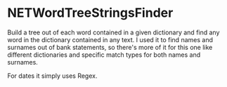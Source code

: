 # NETWordTreeStringsFinder
Build a tree out of each word contained in a given dictionary and find any word in the dictionary contained in any text. 
I used it to find names and surnames out of bank statements, so there's more of it for this one like different dictionaries and specific match types for both names and surnames.

For dates it simply uses Regex.
